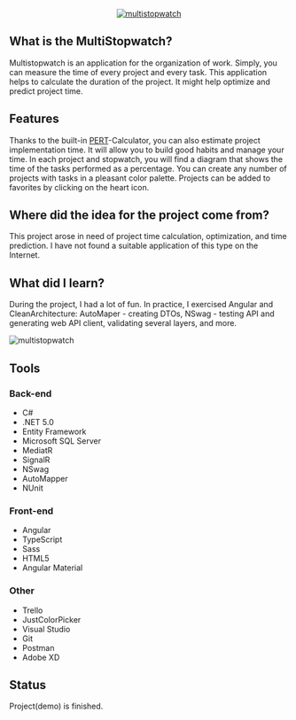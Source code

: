 <a href="https://wiktoriaskorek.com/"><p align="center"><img src="https://user-images.githubusercontent.com/52860350/128186863-29be9f4a-9a6a-4677-a0f8-2833853e111e.png" alt="multistopwatch"/></p><a/>
 
## What is the MultiStopwatch?  
Multistopwatch is an application for the organization of work. Simply, you can measure the time of every project and every task. This application helps to calculate the duration of the project. It might help optimize and predict project time. 
  
## Features  
Thanks to the built-in <a href="https://www.linkedin.com/pulse/what-pert-how-can-we-use-dave-fourie-pmp-prince2-/">PERT</a>-Calculator, you can also estimate project implementation time. It will allow you to build good habits and manage your time. In each project and stopwatch, you will find a diagram that shows the time of the tasks performed as a percentage. You can create any number of projects with tasks in a pleasant color palette. Projects can be added to favorites by clicking on the heart icon.


## Where did the idea for the project come from? 
This project arose in need of project time calculation, optimization, and time prediction. I have not found a suitable application of this type on the Internet.
 
## What did I learn?
During the project, I had a lot of fun. In practice, I exercised Angular and CleanArchitecture: AutoMaper - creating DTOs, NSwag - testing API and generating web API client, validating several layers, and more.
  
![multistopwatch](https://user-images.githubusercontent.com/52860350/163707766-0ee1d1fb-ddd5-4069-8da3-c0c46a6c6aa3.jpg)

## Tools
### Back-end
 * C#
 * .NET 5.0
 * Entity Framework
 * Microsoft SQL Server
 * MediatR
 * SignalR
 * NSwag
 * AutoMapper
 * NUnit

### Front-end
 * Angular
 * TypeScript
 * Sass
 * HTML5
 * Angular Material
 
### Other
 * Trello
 * JustColorPicker
 * Visual Studio
 * Git
 * Postman
 * Adobe XD
 
## Status
Project(demo) is finished.


